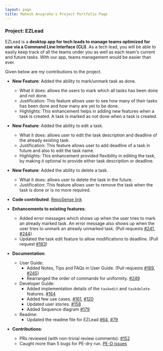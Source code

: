 ```yaml
---
layout: page
title: Mahesh Anugraha's Project Portfolio Page
---
```


### Project: EZLead

EZLead is a **desktop app for tech leads to manage teams optimized for use via a Command Line Interface (CLI)**.
As a tech lead, you will be able to easily keep track of all the teams under you as well as each team's current and
future tasks. With our app, teams management would be easier than ever.

Given below are my contributions to the project.

* **New Feature**: Added the ability to mark/unmark task as done.
    * What it does: allows the users to mark which all tasks has been done and not done.
    * Justification: This feature allows user to see how many of their tasks has been done and how many are yet to be done.
    * Highlights: This enhancement helps in adding new features when a task is created. A task is marked as not done when a task is created.

* **New Feature**: Added the ability to edit a task.
    * What it does: allows user to edit the task description and deadline of the already existing task.
    * Justification: This feature allows user to add deadline of a task in future and also to edit the task name.
    * Highlights: This enhancement provided flexibility in editing the task, by making it optional to provide either task description or deadline.

* **New Feature**: Added the ability to delete a task.
  * What it does: allows user to delete the task in the future.
  * Justification: This feature allows user to remove the task when the task is done or is no more required.

* **Code contributed**: [RepoSense link](https://nus-cs2103-ay2223s1.github.io/tp-dashboard/?search=anuanas2007&breakdown=true&sort=groupTitle&sortWithin=title&since=2022-09-16&timeframe=commit&mergegroup=&groupSelect=groupByRepos&checkedFileTypes=docs~functional-code~test-code~other)

* **Enhancements to existing features**:
    * Added error messages which shows up when the user tries to mark an already marked task. An error message also shows up when the user tries to unmark an already unmarked task. (Pull requests [\#241](https://github.com/AY2223S1-CS2103T-W09-3/tp/pull/241), [\#244](https://github.com/AY2223S1-CS2103T-W09-3/tp/pull/244))
    * Updated the task edit feature to allow modifications to deadline. (Pull request [\#183](https://github.com/AY2223S1-CS2103T-W09-3/tp/issues/183))

* **Documentation**:
    * User Guide:
        * Added Notes, Tips and FAQs in User Guide. (Pull requests [\#189](https://github.com/AY2223S1-CS2103T-W09-3/tp/pull/189/files), [\#245](https://github.com/AY2223S1-CS2103T-W09-3/tp/pull/245/files))
        * Rearranged the order of commands for uniformity. [\#249](https://github.com/AY2223S1-CS2103T-W09-3/tp/pull/249)
    * Developer Guide:
        * Added implementation details of the `taskedit` and `taskdelete` features. [\#164](https://github.com/AY2223S1-CS2103T-W09-3/tp/pull/164)
        * Added few use cases. [\#161](https://github.com/AY2223S1-CS2103T-W09-3/tp/pull/161), [\#120](https://github.com/AY2223S1-CS2103T-W09-3/tp/pull/120)
        * Updated user stories. [\#158](https://github.com/AY2223S1-CS2103T-W09-3/tp/pull/158)
        * Added Sequence diagram [\#179](https://github.com/AY2223S1-CS2103T-W09-3/tp/pull/179)
    * Readme:
        * Updated the readme file for EZLead [\#64](https://github.com/AY2223S1-CS2103T-W09-3/tp/pull/64), [\#79](https://github.com/AY2223S1-CS2103T-W09-3/tp/pull/79)
      
* **Contributions**:
    * PRs reviewed (with non-trivial review comments): [\#152](https://github.com/AY2223S1-CS2103T-W09-3/tp/pull/152)
    * Caught more than 5 bugs for PE-dry run. [PE-D issues](https://github.com/anuanas2007/ped/issues)

